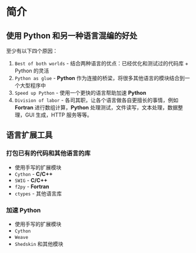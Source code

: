 # 简介

## 使用 Python 和另一种语言混编的好处

至少有以下四个原因：

1.  `Best of both worlds` - 结合两种语言的优点：已经优化和测试过的代码库 + Python 的灵活
2.  `Python as glue` - **Python** 作为连接的桥梁，将很多其他语言的模块结合到一个大型程序中
3.  `Speed up Python` - 使用一个更快的语言帮助加速 **Python**
4.  `Division of labor` - 各司其职，让各个语言做各自更擅长的事情，例如 **Fortran** 进行数组计算，**Python** 处理测试，文件读写，文本处理，数据整理，GUI 生成，HTTP 服务等等。

## 语言扩展工具

### 打包已有的代码和其他语言的库

*   使用手写的扩展模块
*   `Cython` - **C/C++**
*   `SWIG` - **C/C++**
*   `f2py` - **Fortran**
*   `ctypes` - 其他语言库

### 加速 Python

*   使用手写的扩展模块
*   `Cython`
*   `Weave`
*   `Shedskin` 和其他模块